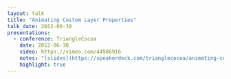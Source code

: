 ```yaml
---
layout: talk
title: "Animating Custom Layer Properties"
talk_date: 2012-06-30
presentations:  
  - conference: TriangleCocoa
    date: 2012-06-30
    video: https://vimeo.com/44986916
    notes: "[slides](https://speakerdeck.com/trianglecocoa/animating-custom-layer-properties-by-rob-napier)"
    highlight: true
---
```

